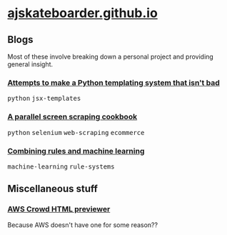 # [ajskateboarder.github.io](//ajskateboarder.github.io)

## Blogs

Most of these involve breaking down a personal project and providing general insight.

### [Attempts to make a Python templating system that isn't bad](/xpy)

<kbd>python</kbd> <kbd>jsx-templates</kbd>

### [A parallel screen scraping cookbook](/screenscraper)

<kbd>python</kbd> <kbd>selenium</kbd> <kbd>web-scraping</kbd> <kbd>ecommerce</kbd>

### [Combining rules and machine learning](/rules-and-ml)

<kbd>machine-learning</kbd> <kbd>rule-systems</kbd>

## Miscellaneous stuff

### [AWS Crowd HTML previewer](./crowd)

Because AWS doesn't have one for some reason??
